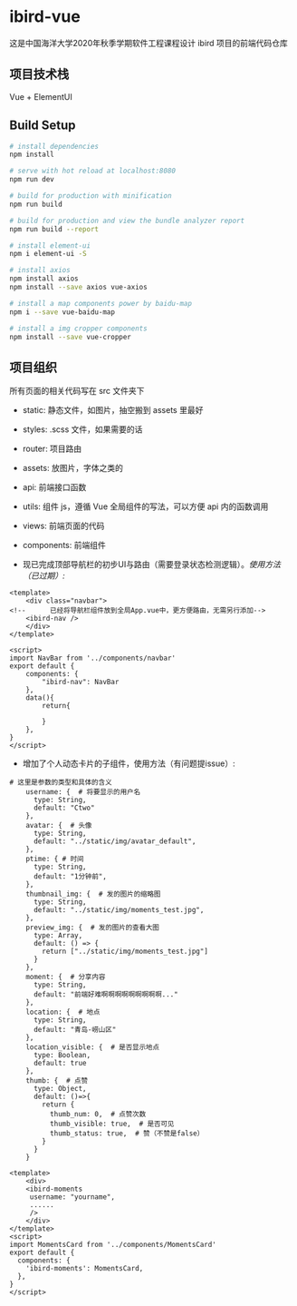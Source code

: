 # ibird-vue

这是中国海洋大学2020年秋季学期软件工程课程设计 ibird 项目的前端代码仓库

## 项目技术栈

Vue + ElementUI

## Build Setup

``` bash
# install dependencies
npm install

# serve with hot reload at localhost:8080
npm run dev

# build for production with minification
npm run build

# build for production and view the bundle analyzer report
npm run build --report

# install element-ui
npm i element-ui -S

# install axios
npm install axios
npm install --save axios vue-axios

# install a map components power by baidu-map
npm i --save vue-baidu-map

# install a img cropper components
npm install --save vue-cropper
```

## 项目组织

所有页面的相关代码写在 src 文件夹下

- static: 静态文件，如图片，抽空搬到 assets 里最好
- styles: .scss 文件，如果需要的话
- router: 项目路由
- assets: 放图片，字体之类的
- api: 前端接口函数
- utils: 组件 js，遵循 Vue 全局组件的写法，可以方便 api 内的函数调用
- views: 前端页面的代码
- components: 前端组件

- 现已完成顶部导航栏的初步UI与路由（需要登录状态检测逻辑）。*使用方法（已过期）:*

```vue
<template>
    <div class="navbar">
<!--      已经将导航栏组件放到全局App.vue中，更方便路由，无需另行添加-->
    <ibird-nav />
    </div>
</template>

<script>
import NavBar from '../components/navbar'
export default {
    components: {
        "ibird-nav": NavBar
    },
    data(){
        return{

        }
    },
}
</script>
```

- 增加了个人动态卡片的子组件，使用方法（有问题提issue）:

```
# 这里是参数的类型和具体的含义
    username: {  # 将要显示的用户名
      type: String,
      default: "Ctwo"
    },
    avatar: {  # 头像
      type: String,
      default: "../static/img/avatar_default",
    },
    ptime: { # 时间
      type: String,
      default: "1分钟前",
    },
    thumbnail_img: {  # 发的图片的缩略图
      type: String,
      default: "../static/img/moments_test.jpg",
    },
    preview_img: {  # 发的图片的查看大图
      type: Array,
      default: () => {
        return ["../static/img/moments_test.jpg"]
      }
    },
    moment: {  # 分享内容
      type: String,
      default: "前端好难啊啊啊啊啊啊啊啊啊..."
    },
    location: {  # 地点
      type: String,
      default: "青岛-崂山区"
    },
    location_visible: {  # 是否显示地点
      type: Boolean,
      default: true
    },
    thumb: {  # 点赞
      type: Object,
      default: ()=>{
        return {
          thumb_num: 0,  # 点赞次数
          thumb_visible: true,  # 是否可见
          thumb_status: true,  # 赞（不赞是false）
        }
      }
    }

```

```vue
<template>
    <div>
    <ibird-moments
     username: "yourname",
     ......
     />
    </div>
</template>
<script>
import MomentsCard from '../components/MomentsCard'
export default {
  components: {
    'ibird-moments': MomentsCard,
  },
}
</script>
```
